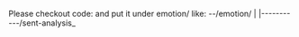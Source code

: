Please checkout code:
and put it under emotion/
like:
--/emotion/
     |
     |-----------/sent-analysis_
